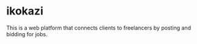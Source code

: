 # ikokazi
This is a web platform that connects clients to freelancers by posting and bidding for jobs.
